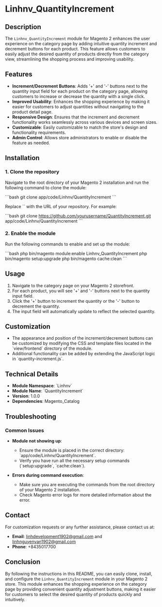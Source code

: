 
# Linhnv_QuantityIncrement

## Description

The `Linhnv_QuantityIncrement` module for Magento 2 enhances the user experience on the category page by adding intuitive quantity increment and decrement buttons for each product. This feature allows customers to easily adjust the desired quantity of products directly from the category view, streamlining the shopping process and improving usability.

## Features

- **Increment/Decrement Buttons**: Adds '+' and '-' buttons next to the quantity input field for each product on the category page, allowing customers to increase or decrease the quantity with a single click.
- **Improved Usability**: Enhances the shopping experience by making it easier for customers to adjust quantities without navigating to the product detail page.
- **Responsive Design**: Ensures that the increment and decrement functionality works seamlessly across various devices and screen sizes.
- **Customizable**: Easily customizable to match the store's design and functionality requirements.
- **Admin Control**: Allows store administrators to enable or disable the feature as needed.

## Installation

### 1. Clone the repository

Navigate to the root directory of your Magento 2 installation and run the following command to clone the module:

\`\`\`bash
git clone <repository-url> app/code/Linhnv/QuantityIncrement
\`\`\`

Replace \`<repository-url>\` with the URL of your repository. For example:

\`\`\`bash
git clone https://github.com/yourusername/QuantityIncrement.git app/code/Linhnv/QuantityIncrement
\`\`\`

### 2. Enable the module

Run the following commands to enable and set up the module:

\`\`\`bash
php bin/magento module:enable Linhnv_QuantityIncrement
php bin/magento setup:upgrade
php bin/magento cache:clean
\`\`\`

## Usage

1. Navigate to the category page on your Magento 2 storefront.
2. For each product, you will see '+' and '-' buttons next to the quantity input field.
3. Click the '+' button to increment the quantity or the '-' button to decrement the quantity.
4. The input field will automatically update to reflect the selected quantity.

## Customization

- The appearance and position of the increment/decrement buttons can be customized by modifying the CSS and template files located in the \`view/frontend\` directory of the module.
- Additional functionality can be added by extending the JavaScript logic in \`quantity-increment.js\`.

## Technical Details

- **Module Namespace**: \`Linhnv\`
- **Module Name**: \`QuantityIncrement\`
- **Version**: 1.0.0
- **Dependencies**: Magento_Catalog

## Troubleshooting

### Common Issues

- **Module not showing up**:
  - Ensure the module is placed in the correct directory: \`app/code/Linhnv/QuantityIncrement\`.
  - Verify you have run all the necessary setup commands (\`setup:upgrade\`, \`cache:clean\`).

- **Errors during command execution**:
  - Make sure you are executing the commands from the root directory of your Magento 2 installation.
  - Check Magento error logs for more detailed information about the error.

## Contact

For customization requests or any further assistance, please contact us at:
- **Email**: linhdevelopment1902@gmail.com and linhnguyenvan1902@gmail.com
- **Phone**: +8435017700

## Conclusion

By following the instructions in this README, you can easily clone, install, and configure the `Linhnv_QuantityIncrement` module in your Magento 2 store. This module enhances the shopping experience on the category page by providing convenient quantity adjustment buttons, making it easier for customers to select the desired quantity of products quickly and intuitively.
